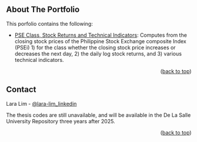 <!-- ABOUT THE PROJECT -->
## About The Portfolio

This porfolio contains the following:

* [PSE Class, Stock Returns and Technical Indicators](https://github.com/lara-lim/Data-Code-Portfolio/blob/main/PSE%20Stock%20Returns%20and%20Tech%20Indicators.ipynb): Computes from the closing stock prices of the Philippine Stock Exchange composite Index (PSEi) 1) for the class whether the closing stock price increases or decreases the next day, 2) the daily log stock returns, and 3) various technical indicators.

<p align="right">(<a href="#readme-top">back to top</a>)</p>


<!-- CONTACT -->
## Contact

Lara Lim - [@lara-lim_linkedin](https://linkedin.com/in/laragabriellelim) 

The thesis codes are still unavailable, and will be available in the De La Salle University Repository three years after 2025.

<p align="right">(<a href="#readme-top">back to top</a>)</p>
